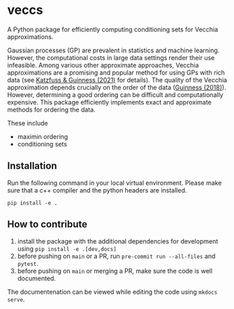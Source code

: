 # veccs

A Python package for efficiently computing conditioning sets for Vecchia
approximations.

Gaussian processes (GP) are prevalent in statistics and machine learning.
However, the computational costs in large data settings render their use
infeasible. Among various other approximate approaches, Vecchia approximations
are a promising and popular method for using GPs with rich data (see [Katzfuss &
Guinness (2021)](https://doi.org/10.1214/19-STS755) for details). The quality of
the Vecchia approximation depends crucially on the order of the data ([Guinness
(2018)](https://doi.org/10.1080/00401706.2018.1437476)). However, determining a
good ordering can be difficult and computationally expensive. This package
efficiently implements exact and approximate methods for ordering the data.

These include

- maximin ordering
- conditioning sets

## Installation

Run the following command in your local virtual environment. Please make sure
that a c++ compiler and the python headers are installed.

`pip install -e .`

## How to contribute

1. install the package with the additional dependencies for development using
   `pip install -e .[dev,docs]`
2. before pushing on `main` or a PR, run `pre-commit run --all-files` and
   `pytest`.
3. before pushing on `main` or merging a PR, make sure the code is well
   documented.

The documentenation can be viewed while editing the code using `mkdocs serve`.
